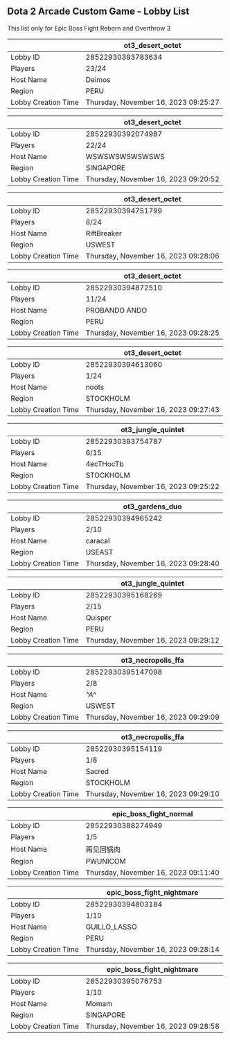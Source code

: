 ## Dota 2 Arcade Custom Game - Lobby List

This list only for Epic Boss Fight Reborn and Overthrow 3

|  | ot3_desert_octet |
| ------ | ------ |
| Lobby ID | 28522930393783634 |
| Players | 23/24 |
| Host Name | Deimos |
| Region | PERU |
| Lobby Creation Time | Thursday, November 16, 2023 09:25:27 |


|  | ot3_desert_octet |
| ------ | ------ |
| Lobby ID | 28522930392074987 |
| Players | 22/24 |
| Host Name | WSWSWSWSWSWSWS |
| Region | SINGAPORE |
| Lobby Creation Time | Thursday, November 16, 2023 09:20:52 |


|  | ot3_desert_octet |
| ------ | ------ |
| Lobby ID | 28522930394751799 |
| Players | 8/24 |
| Host Name | RiftBreaker |
| Region | USWEST |
| Lobby Creation Time | Thursday, November 16, 2023 09:28:06 |


|  | ot3_desert_octet |
| ------ | ------ |
| Lobby ID | 28522930394872510 |
| Players | 11/24 |
| Host Name | PROBANDO ANDO |
| Region | PERU |
| Lobby Creation Time | Thursday, November 16, 2023 09:28:25 |


|  | ot3_desert_octet |
| ------ | ------ |
| Lobby ID | 28522930394613060 |
| Players | 1/24 |
| Host Name | noots |
| Region | STOCKHOLM |
| Lobby Creation Time | Thursday, November 16, 2023 09:27:43 |


|  | ot3_jungle_quintet |
| ------ | ------ |
| Lobby ID | 28522930393754787 |
| Players | 6/15 |
| Host Name | 4ecTHocTb |
| Region | STOCKHOLM |
| Lobby Creation Time | Thursday, November 16, 2023 09:25:22 |


|  | ot3_gardens_duo |
| ------ | ------ |
| Lobby ID | 28522930394965242 |
| Players | 2/10 |
| Host Name | caracal |
| Region | USEAST |
| Lobby Creation Time | Thursday, November 16, 2023 09:28:40 |


|  | ot3_jungle_quintet |
| ------ | ------ |
| Lobby ID | 28522930395168269 |
| Players | 2/15 |
| Host Name | Quisper |
| Region | PERU |
| Lobby Creation Time | Thursday, November 16, 2023 09:29:12 |


|  | ot3_necropolis_ffa |
| ------ | ------ |
| Lobby ID | 28522930395147098 |
| Players | 2/8 |
| Host Name | *^A^* |
| Region | USWEST |
| Lobby Creation Time | Thursday, November 16, 2023 09:29:09 |


|  | ot3_necropolis_ffa |
| ------ | ------ |
| Lobby ID | 28522930395154119 |
| Players | 1/8 |
| Host Name | Sacred |
| Region | STOCKHOLM |
| Lobby Creation Time | Thursday, November 16, 2023 09:29:10 |


|  | epic_boss_fight_normal |
| ------ | ------ |
| Lobby ID | 28522930388274949 |
| Players | 1/5 |
| Host Name | 再见回锅肉 |
| Region | PWUNICOM |
| Lobby Creation Time | Thursday, November 16, 2023 09:11:40 |


|  | epic_boss_fight_nightmare |
| ------ | ------ |
| Lobby ID | 28522930394803184 |
| Players | 1/10 |
| Host Name | GUILLO_LASSO |
| Region | PERU |
| Lobby Creation Time | Thursday, November 16, 2023 09:28:14 |


|  | epic_boss_fight_nightmare |
| ------ | ------ |
| Lobby ID | 28522930395076753 |
| Players | 1/10 |
| Host Name | Momam |
| Region | SINGAPORE |
| Lobby Creation Time | Thursday, November 16, 2023 09:28:58 |


